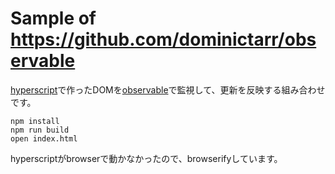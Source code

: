 # Sample of https://github.com/dominictarr/observable

[hyperscript](https://github.com/dominictarr/hyperscript)で作ったDOMを[observable](https://github.com/dominictarr/observable)で監視して、更新を反映する組み合わせです。

```
npm install
npm run build
open index.html
```

hyperscriptがbrowserで動かなかったので、browserifyしています。
